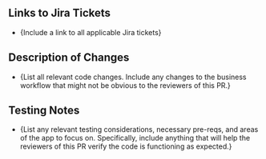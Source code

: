 ## Links to Jira Tickets

- {Include a link to all applicable Jira tickets}

## Description of Changes

- {List all relevant code changes. Include any changes to the business workflow that might not be obvious to the reviewers of this PR.}

## Testing Notes

- {List any relevant testing considerations, necessary pre-reqs, and areas of the app to focus on. Specifically, include anything that will help the reviewers of this PR verify the code is functioning as expected.}
